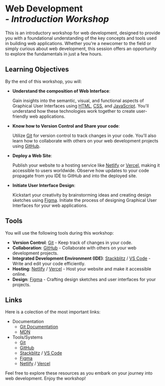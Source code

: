 # Web Development<br>_- Introduction Workshop_

This is an introductory workshop for web development, designed to provide you with a foundational understanding of the key concepts and tools used in building web applications. Whether you're a newcomer to the field or simply curious about web development, this session offers an opportunity to explore the fundamentals in just a few hours.

## Learning Objectives

By the end of this workshop, you will:

- **Understand the composition of Web Interface**:

  Gain insights into the semantic, visual, and functional aspects of Graphical User Interfaces using [HTML], [CSS], and [JavaScript]. You'll understand how these technologies work together to create user-friendly web applications.

- **Know how to Version Control and Share your code**:

  Utilize [Git] for version control to track changes in your code. You'll also learn how to collaborate with others on your web development projects using [GitHub].

- **Deploy a Web Site**:

  Publish your website to a hosting service like [Netlify] or [Vercel], making it accessible to users worldwide. Observe how updates to your code propagate from you IDE to GitHub and into the deployed site.

- **Initiate User Interface Design**:

  Kickstart your creativity by brainstorming ideas and creating design sketches using [Figma]. Initiate the process of designing Graphical User Interfaces for your web applications.

## Tools

You will use the following tools during this workshop:

- **Version Control**: [Git] - Keep track of changes in your code.
- **Collaboration**: [GitHub] - Collaborate with others on your web development projects.
- **Integrated Development Environment (IDE)**: [Stackblitz] / [VS Code] - Write and edit your code efficiently.
- **Hosting**: [Netlify] / [Vercel] - Host your website and make it accessible online.
- **Design**: [Figma] - Crafting design sketches and user interfaces for your projects.

## Links

Here is a colection of the most important links:

- Documentation
  - [Git Documentation]
  - [MDN]
- Tools/Systems
  - [Git]
  - [GitHub]
  - [Stackblitz] / [VS Code]
  - [Figma]
  - [Netlify] / [Vercel]

Feel free to explore these resources as you embark on your journey into web development. Enjoy the workshop!

[HTML]: https://developer.mozilla.org/en-US/docs/Web/HTML
[CSS]: https://developer.mozilla.org/en-US/docs/Web/CSS
[JavaScript]: https://developer.mozilla.org/en-US/docs/Web/JavaScript
[Git Documentation]: https://git-scm.com/doc
[MDN]: https://developer.mozilla.org/
[GitHub]: https://github.com/
[Git]: https://git-scm.com/
[Stackblitz]: https://stackblitz.com/
[VS Code]: https://code.visualstudio.com/
[Figma]: https://www.figma.com/
[Netlify]: https://www.netlify.com/
[Vercel]: https://vercel.com/
